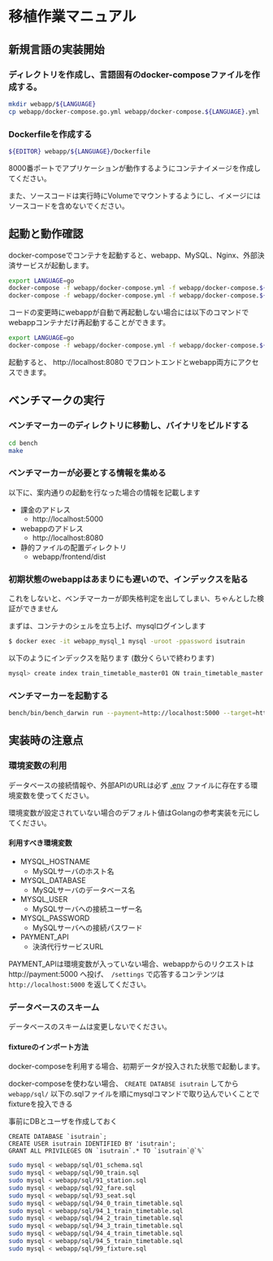 # 移植作業マニュアル

## 新規言語の実装開始

### ディレクトリを作成し、言語固有のdocker-composeファイルを作成する。

```bash
mkdir webapp/${LANGUAGE}
cp webapp/docker-compose.go.yml webapp/docker-compose.${LANGUAGE}.yml
```

### Dockerfileを作成する

```bash
${EDITOR} webapp/${LANGUAGE}/Dockerfile
```

8000番ポートでアプリケーションが動作するようにコンテナイメージを作成してください。

また、ソースコードは実行時にVolumeでマウントするようにし、イメージにはソースコードを含めないでください。

## 起動と動作確認

docker-composeでコンテナを起動すると、webapp、MySQL、Nginx、外部決済サービスが起動します。

```bash
export LANGUAGE=go
docker-compose -f webapp/docker-compose.yml -f webapp/docker-compose.${LANGUAGE}.yml build
docker-compose -f webapp/docker-compose.yml -f webapp/docker-compose.${LANGUAGE}.yml up
```

コードの変更時にwebappが自動で再起動しない場合には以下のコマンドでwebappコンテナだけ再起動することができます。

```bash
export LANGUAGE=go
docker-compose -f webapp/docker-compose.yml -f webapp/docker-compose.${LANGUAGE}.yml restart webapp
```

起動すると、 http://localhost:8080 でフロントエンドとwebapp両方にアクセスできます。

## ベンチマークの実行

### ベンチマーカーのディレクトリに移動し、バイナリをビルドする

```bash
cd bench
make
```

### ベンチマーカーが必要とする情報を集める

以下に、案内通りの起動を行なった場合の情報を記載します

* 課金のアドレス
  * http://localhost:5000
* webappのアドレス
  * http://localhost:8080
* 静的ファイルの配置ディレクトリ
  * webapp/frontend/dist

### 初期状態のwebappはあまりにも遅いので、インデックスを貼る

これをしないと、ベンチマーカーが即失格判定を出してしまい、ちゃんとした検証ができません

まずは、コンテナのシェルを立ち上げ、mysqlログインします

```bash
$ docker exec -it webapp_mysql_1 mysql -uroot -ppassword isutrain
```

以下のようにインデックスを貼ります (数分くらいで終わります)

```bash
mysql> create index train_timetable_master01 ON train_timetable_master (date, train_class, train_name, station);
```

### ベンチマーカーを起動する

```bash
bench/bin/bench_darwin run --payment=http://localhost:5000 --target=http://localhost:8080 --assetdir=webapp/frontend/dist
```

## 実装時の注意点

### 環境変数の利用

データベースの接続情報や、外部APIのURLは必ず [.env](../webapp/.env) ファイルに存在する環境変数を使ってください。

環境変数が設定されていない場合のデフォルト値はGolangの参考実装を元にしてください。

#### 利用すべき環境変数

* MYSQL_HOSTNAME
  * MySQLサーバのホスト名
* MYSQL_DATABASE
  * MySQLサーバのデータベース名
* MYSQL_USER
  * MySQLサーバへの接続ユーザー名
* MYSQL_PASSWORD
  * MySQLサーバへの接続パスワード
* PAYMENT_API
  * 決済代行サービスURL


PAYMENT_APIは環境変数が入っていない場合、webappからのリクエストは http://payment:5000 へ投げ、　`/settings` で応答するコンテンツは `http://localhost:5000` を返してください。



### データベースのスキーム

データベースのスキームは変更しないでください。


#### fixtureのインポート方法

docker-composeを利用する場合、初期データが投入された状態で起動します。

docker-composeを使わない場合、 `CREATE DATABSE isutrain` してから `webapp/sql/` 以下の.sqlファイルを順にmysqlコマンドで取り込んでいくことでfixtureを投入できる

事前にDBとユーザを作成しておく
```
CREATE DATABASE `isutrain`;
CREATE USER isutrain IDENTIFIED BY 'isutrain';
GRANT ALL PRIVILEGES ON `isutrain`.* TO `isutrain`@`%`
```

```bash
sudo mysql < webapp/sql/01_schema.sql
sudo mysql < webapp/sql/90_train.sql
sudo mysql < webapp/sql/91_station.sql
sudo mysql < webapp/sql/92_fare.sql
sudo mysql < webapp/sql/93_seat.sql
sudo mysql < webapp/sql/94_0_train_timetable.sql
sudo mysql < webapp/sql/94_1_train_timetable.sql
sudo mysql < webapp/sql/94_2_train_timetable.sql
sudo mysql < webapp/sql/94_3_train_timetable.sql
sudo mysql < webapp/sql/94_4_train_timetable.sql
sudo mysql < webapp/sql/94_5_train_timetable.sql
sudo mysql < webapp/sql/99_fixture.sql
```
